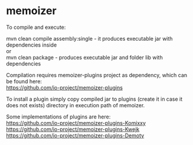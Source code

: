 memoizer
========

To compile and execute:

mvn clean compile assembly:single - it produces executable jar with dependencies inside<br/>
or<br/>
mvn clean package - produces executable jar and folder lib with dependencies

Compilation requires memoizer-plugins project as dependency, which can be found here:<br/>
https://github.com/io-project/memoizer-plugins

To install a plugin simply copy compiled jar to plugins (create it in case it does not exists) directory in execution path of memoizer.

Some implementations of plugins are here:<br/>
https://github.com/io-project/memoizer-plugins-Komixxy<br/>
https://github.com/io-project/memoizer-plugins-Kwejk<br/>
https://github.com/io-project/memoizer-plugins-Demoty<br/>